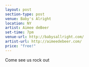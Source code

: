 ```yaml
---
layout: post
section-type: post
venue: Baby's Alright
location: NY
artist: Aimee deBeer
set-time: 7pm
venue-url: http://babysallright.com/
artist-url: http://aimeedebeer.com/
price: "free!"
---
```


Come see us rock out
